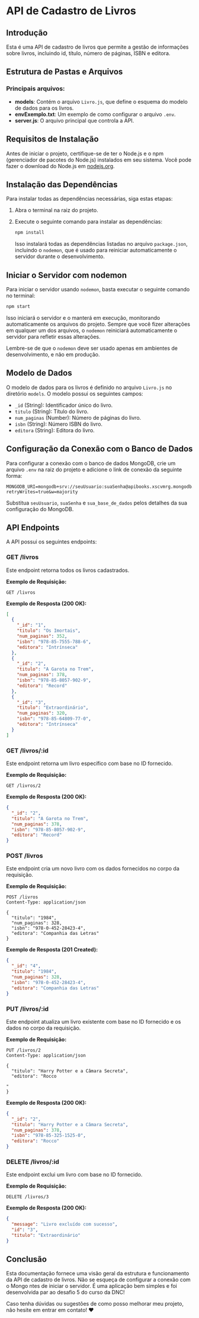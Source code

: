 # API de Cadastro de Livros

## Introdução

Esta é uma API de cadastro de livros que permite a gestão de informações sobre livros, incluindo id, título, número de páginas, ISBN e editora.

## Estrutura de Pastas e Arquivos

### Principais arquivos:

- **models**: Contém o arquivo `Livro.js`, que define o esquema do modelo de dados para os livros.
- **envExemplo.txt**: Um exemplo de como configurar o arquivo `.env`.
- **server.js**: O arquivo principal que controla a API.

## Requisitos de Instalação

Antes de iniciar o projeto, certifique-se de ter o Node.js e o npm (gerenciador de pacotes do Node.js) instalados em seu sistema. Você pode fazer o download do Node.js em [nodejs.org](https://nodejs.org/).

## Instalação das Dependências

Para instalar todas as dependências necessárias, siga estas etapas:

1. Abra o terminal na raiz do projeto.

2. Execute o seguinte comando para instalar as dependências:

   ```bash
   npm install
   ```

   Isso instalará todas as dependências listadas no arquivo `package.json`, incluindo o `nodemon`, que é usado para reiniciar automaticamente o servidor durante o desenvolvimento.

## Iniciar o Servidor com nodemon

Para iniciar o servidor usando `nodemon`, basta executar o seguinte comando no terminal:

```bash
npm start
```

Isso iniciará o servidor e o manterá em execução, monitorando automaticamente os arquivos do projeto. Sempre que você fizer alterações em qualquer um dos arquivos, o `nodemon` reiniciará automaticamente o servidor para refletir essas alterações.

Lembre-se de que o `nodemon` deve ser usado apenas em ambientes de desenvolvimento, e não em produção.

## Modelo de Dados

O modelo de dados para os livros é definido no arquivo `Livro.js` no diretório `models`. O modelo possui os seguintes campos:

- `_id` (String): Identificador único do livro.
- `titulo` (String): Título do livro.
- `num_paginas` (Number): Número de páginas do livro.
- `isbn` (String): Número ISBN do livro.
- `editora` (String): Editora do livro.

## Configuração da Conexão com o Banco de Dados

Para configurar a conexão com o banco de dados MongoDB, crie um arquivo `.env` na raiz do projeto e adicione o link de conexão da seguinte forma:

```env
MONGODB_URI=mongodb+srv://seuUsuario:suaSenha@apibooks.xscvmrg.mongodb.net/sua_base_de_dados?retryWrites=true&w=majority
```

Substitua `seuUsuario`, `suaSenha` e `sua_base_de_dados` pelos detalhes da sua configuração do MongoDB.

## API Endpoints

A API possui os seguintes endpoints:

### GET /livros

Este endpoint retorna todos os livros cadastrados.

**Exemplo de Requisição:**
```http
GET /livros
```

**Exemplo de Resposta (200 OK):**
```json
[
  {
    "_id": "1",
    "titulo": "Os Imortais",
    "num_paginas": 352,
    "isbn": "978-85-7555-788-6",
    "editora": "Intrínseca"
  },
  {
    "_id": "2",
    "titulo": "A Garota no Trem",
    "num_paginas": 378,
    "isbn": "978-85-8057-902-9",
    "editora": "Record"
  },
  {
    "_id": "3",
    "titulo": "Extraordinário",
    "num_paginas": 320,
    "isbn": "978-85-64809-77-0",
    "editora": "Intrínseca"
  }
]
```

### GET /livros/:id

Este endpoint retorna um livro específico com base no ID fornecido.

**Exemplo de Requisição:**
```http
GET /livros/2
```

**Exemplo de Resposta (200 OK):**
```json
{
  "_id": "2",
  "titulo": "A Garota no Trem",
  "num_paginas": 378,
  "isbn": "978-85-8057-902-9",
  "editora": "Record"
}
```

### POST /livros

Este endpoint cria um novo livro com os dados fornecidos no corpo da requisição.

**Exemplo de Requisição:**
```http
POST /livros
Content-Type: application/json

{
  "titulo": "1984",
  "num_paginas": 328,
  "isbn": "978-0-452-28423-4",
  "editora": "Companhia das Letras"
}
```

**Exemplo de Resposta (201 Created):**
```json
{
  "_id": "4",
  "titulo": "1984",
  "num_paginas": 328,
  "isbn": "978-0-452-28423-4",
  "editora": "Companhia das Letras"
}
```

### PUT /livros/:id

Este endpoint atualiza um livro existente com base no ID fornecido e os dados no corpo da requisição.

**Exemplo de Requisição:**
```http
PUT /livros/2
Content-Type: application/json

{
  "titulo": "Harry Potter e a Câmara Secreta",
  "editora": "Rocco

"
}
```

**Exemplo de Resposta (200 OK):**
```json
{
  "_id": "2",
  "titulo": "Harry Potter e a Câmara Secreta",
  "num_paginas": 378,
  "isbn": "978-85-325-1525-0",
  "editora": "Rocco"
}
```

### DELETE /livros/:id

Este endpoint exclui um livro com base no ID fornecido.

**Exemplo de Requisição:**
```http
DELETE /livros/3
```

**Exemplo de Resposta (200 OK):**
```json
{
  "message": "Livro excluído com sucesso",
  "id": "3",
  "titulo": "Extraordinário"
}
```

## Conclusão

Esta documentação fornece uma visão geral da estrutura e funcionamento da API de cadastro de livros. Não se esqueça de configurar a conexão com o Mongo ntes de iniciar o servidor.
É uma aplicação bem simples e foi desenvolvida par ao desafio 5 do curso da DNC!

Caso tenha dúvidas ou sugestões de como posso melhorar meu projeto, não hesite em entrar em contato! :heart:
